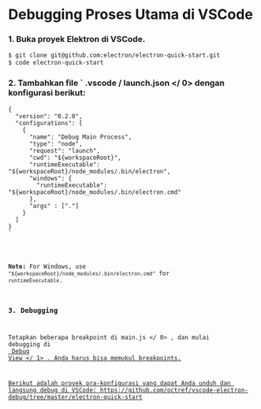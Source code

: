 # Debugging Proses Utama di VSCode

### 1. Buka proyek Elektron di VSCode.

```sh
$ git clone git@github.com:electron/electron-quick-start.git
$ code electron-quick-start
```

### 2. Tambahkan file ` .vscode / launch.json </ 0> dengan konfigurasi berikut:</h3>

<pre><code class="json">{
  "version": "0.2.0",
  "configurations": [
    {
      "name": "Debug Main Process",
      "type": "node",
      "request": "launch",
      "cwd": "${workspaceRoot}",
      "runtimeExecutable": "${workspaceRoot}/node_modules/.bin/electron",
      "windows": {
        "runtimeExecutable": "${workspaceRoot}/node_modules/.bin/electron.cmd"
      },
      "args" : ["."]
    }
  ]
}
`</pre> 

**Note:** For Windows, use `"${workspaceRoot}/node_modules/.bin/electron.cmd"` for `runtimeExecutable`.

### 3. Debugging

Tetapkan beberapa breakpoint di  main.js </ 0> , dan mulai debugging di <a href="https://code.visualstudio.com/docs/editor/debugging"> Debug View </ 1> . Anda harus bisa memukul breakpoints.</p>

<p>Berikut adalah proyek pra-konfigurasi yang dapat Anda unduh dan langsung debug di VSCode: https://github.com/octref/vscode-electron-debug/tree/master/electron-quick-start</p>